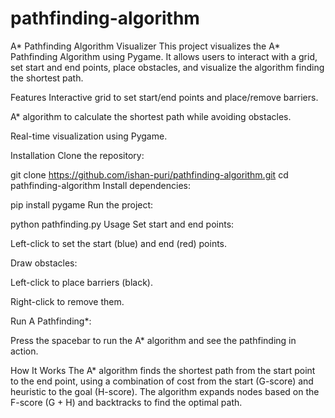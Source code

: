 # pathfinding-algorithm
A* Pathfinding Algorithm Visualizer
This project visualizes the A* Pathfinding Algorithm using Pygame. It allows users to interact with a grid, set start and end points, place obstacles, and visualize the algorithm finding the shortest path.

Features
Interactive grid to set start/end points and place/remove barriers.

A* algorithm to calculate the shortest path while avoiding obstacles.

Real-time visualization using Pygame.

Installation
Clone the repository:

git clone https://github.com/ishan-puri/pathfinding-algorithm.git
cd pathfinding-algorithm
Install dependencies:

pip install pygame
Run the project:

python pathfinding.py
Usage
Set start and end points:

Left-click to set the start (blue) and end (red) points.

Draw obstacles:

Left-click to place barriers (black).

Right-click to remove them.

Run A Pathfinding*:

Press the spacebar to run the A* algorithm and see the pathfinding in action.

How It Works
The A* algorithm finds the shortest path from the start point to the end point, using a combination of cost from the start (G-score) and heuristic to the goal (H-score). The algorithm expands nodes based on the F-score (G + H) and backtracks to find the optimal path.
